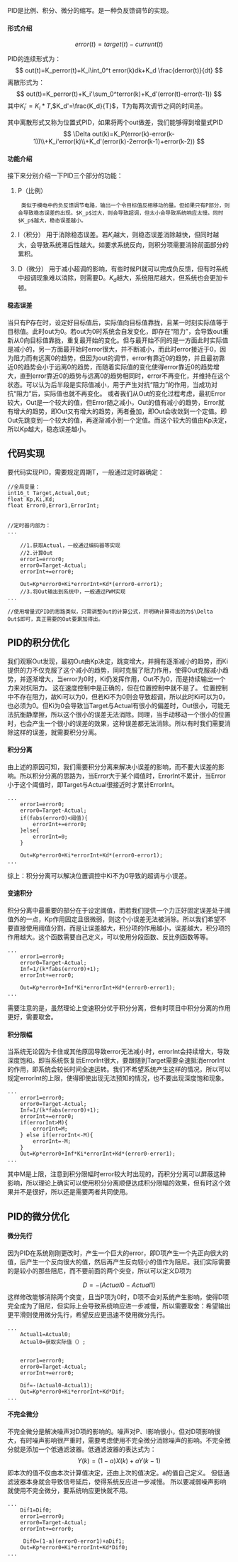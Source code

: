 PID是比例、积分、微分的缩写。是一种负反馈调节的实现。

#### 形式介绍

$$
error(t)=target(t)-currunt(t)
$$

PID的连续形式为：
$$
out(t)=K_perror(t)+K_i\int_0^t error(k)dk+K_d \frac{derror(t)}{dt}
$$
离散形式为：
$$
out(t)=K_perror(t)+K_i'\sum_0^terror(k)+K_d'(error(t)-error(t-1))
$$
其中$K_i'=K_i*T$,$K_d'=\frac{K_d}{T}$，T为每两次调节之间的时间差。

其中离散形式又称为位置式PID，如果将两个out做差，我们能够得到增量式PID
$$
\Delta out(k)=K_P(error(k)-error(k-1))\\+K_i'error(k)\\+K_d'(error(k)-2error(k-1)+error(k-2))
$$

#### 功能介绍
接下来分别介绍一下PID三个部分的功能：
1. P（比例）

        类似于模电中的负反馈调节电路，输出一个令目标值反相移动的量。但如果只有P部分，则会导致稳态误差的出现。$K_p$过大，则会导致超调，但太小会导致系统响应太慢。同时$K_p$越大，稳态误差越小。
2. I（积分）
        用于消除稳态误差。若$K_i$越大，则稳态误差消除越快，但同时越大，会导致系统滞后性越大。如要求系统反向，则积分项需要消除前面部分的累积。
3. D（微分）
        用于减小超调的影响，有些时候PI就可以完成负反馈，但有时系统中超调现象难以消除，则需要D。$K_d$越大，系统阻尼越大，但系统也会更加卡顿。


#### 稳态误差
当只有P存在时，设定好目标值后，实际值向目标值靠拢，且某一时刻实际值等于目标值。此时out为0。若out为0时系统会自发变化，即存在“阻力”，会导致out重新从0向目标值靠拢，重复最开始的变化。但与最开始不同的是一方面此时实际值是减小的，另一方面最开始时error很大，并不断减小，而此时error接近于0，因为阻力而有远离0的趋势，但因为out的调节，error有靠近0的趋势，并且最初靠近0的趋势会小于远离0的趋势，而随着实际值的变化使得error靠近0的趋势增大，直到error靠近0的趋势与远离0的趋势相同时，error不再变化，并维持在这个状态。可以认为后半段是实际值减小，用于产生对抗“阻力”的作用，当成功对抗“阻力”后，实际值也就不再变化。
或者我们从Out的变化过程考虑，最初Error较大，Out是一个较大的值，但Error随之减小，Out的值有减小的趋势，Error就有增大的趋势，即Out又有增大的趋势，两者叠加，即Out会收敛到一个定值。即Out先跳变到一个较大的值，再逐渐减小到一个定值。而这个较大的值由Kp决定，所以Kp越大，稳态误差越小。


## 代码实现
要代码实现PID，需要规定周期T，一般通过定时器确定：
```
//全局变量：
int16_t Target,Actual,Out;
float Kp,Ki,Kd;
float Error0,Error1,ErrorInt;


//定时器内部为：
...

    //1.获取Actual，一般通过编码器等实现
    //2.计算Out
    error1=error0;
    error0=Target-Actual;
    errorInt+=error0;

    Out=Kp*error0+Ki*errorInt+Kd*(error0-error1);
    //3.将Out输出到系统中，一般通过PWM实现
...

//使用增量式PID的思路类似，只需调整Out的计算公式，并明确计算得出的为$\Delta Out$即可，真正需要的Out要累加得出。

```

## PID的积分优化

我们观察Out发现，最初Out由Kp决定，跳变增大，并拥有逐渐减小的趋势，而Ki提供的力不仅克服了这个减小的趋势，同时克服了阻力作用，使得Out克服减小趋势，并逐渐增大，当error为0时，Ki仍发挥作用，Out不为0，而是持续输出一个力来对抗阻力。
这在速度控制中是正确的，但在位置控制中就不是了。
位置控制中不存在阻力，故Ki可以为0，但若Ki不为0则会导致超调，所以此时Ki可以为0，也必须为0。但Ki为0会导致当Target与Actual有很小的偏差时，Out很小，可能无法抗衡静摩擦，所以这个很小的误差无法消除。同理，当手动移动一个很小的位置时，也会产生一个很小的误差的效果，这种误差都无法消除。所以有时我们需要消除这样的误差，就需要积分分离。

#### 积分分离
由上述的原因可知，我们需要积分分离来解决小误差的影响，而不要大误差的影响。所以积分分离的思路为，当Error大于某个阈值时，ErrorInt不累计，当Error小于这个阈值时，即Target与Actual很接近时才累计ErrorInt。
```
...
    error1=error0;
    error0=Target-Actual;
    if(fabs(error0)<阈值){
        errorInt+=error0;
    }else{
        errorInt=0;
    }

    Out=Kp*error0+Ki*errorInt+Kd*(error0-error1);
...
```
综上：积分分离可以解决位置调控中Ki不为0导致的超调与小误差。

#### 变速积分
积分分离中最重要的部分在于设定阈值，而若我们提供一个力正好固定误差处于阈值外的一点，Kp作用固定且很微弱，则这个小误差无法被消除。所以我们希望不要直接使用阈值分割，而是让误差越大，积分项的作用越小，误差越大，积分项的作用越大。这个函数需要自己定义，可以使用分段函数、反比例函数等等。
```
...
    error1=error0;
    error0=Target-Actual;
    Inf=1/(k*fabs(error0)+1);
    errorInt+=error0;
    
    Out=Kp*error0+Inf*Ki*errorInt+Kd*(error0-error1);
...
```
需要注意的是，虽然理论上变速积分优于积分分离，但有时项目中积分分离的作用更好，需要取舍。

#### 积分限幅
当系统无论因为卡住或其他原因导致error无法减小时，errorInt会持续增大，导致深度饱和。即当系统恢复后ErrorInt很大，要跟随到Target需要全速抵消errorInt的作用，即系统会较长时间全速运转。我们不希望系统产生这样的情况，所以可以规定errorInt的上限，使得即使出现无法预知的情况，也不要出现深度饱和现象。
```
...
    error1=error0;
    error0=Target-Actual;
    Inf=1/(k*fabs(error0)+1);
    errorInt+=error0;
    if(errorInt>M){
        errorInt=M;
    } else if(errorInt<-M){
        errorInt=-M;
    }
    Out=Kp*error0+Inf*Ki*errorInt+Kd*(error0-error1);
...
```
其中M是上限，注意到积分限幅时error较大时出现的，而积分分离可以屏蔽这种影响，所以理论上确实可以使用积分分离顺便达成积分限幅的效果，但有时这个效果并不是很好，所以还是需要两者共同使用。


## PID的微分优化
#### 微分先行
因为PID在系统刚刚更改时，产生一个巨大的error，即D项产生一个先正向很大的值，后产生一个反向很大的值，然后再产生反向较小的值作为阻尼。我们实际需要的是较小的那些阻尼，而不要前面的两个突变，所以可以定义D项为

$$
D=-(Actual0-Actual1)
$$
这样修改能够消除两个突变，且当P项为0时，D项不会对系统产生影响，使得D项完全成为了阻尼，但实际上会导致系统响应进一步减慢，所以需要取舍：希望输出更平滑则使用微分先行，希望反应更迅速不使用微分先行。
```
...
    Actual1=Actual0;
    Actual0=获取实际值（）;
    

    error1=error0;
    error0=Target-Actual;
    errorInt+=error0;

    Dif=-(Actual0-Actual1);    
    Out=Kp*error0+Ki*errorInt+Kd*Dif;
...
```

#### 不完全微分
不完全微分是解决噪声对D项的影响的。噪声对P、I影响很小，但对D项影响很大，有时噪声影响很严重时，需要考虑使用不完全微分消除噪声的影响。不完全微分就是添加一个低通滤波器。低通滤波器的表达式为：
$$
Y(k)=(1-a)X(k)+aY(k-1)
$$
即本次的值不仅由本次计算值决定，还由上次的值决定。a的值自己定义。
但低通滤波器本身就会导致信号延后，使得系统反应进一步减慢。
所以要减弱噪声影响就使用不完全微分，要系统响应更快就不用。
```
...
    Dif1=Dif0;
    error1=error0;
    error0=Target-Actual;
    errorInt+=error0;
  
     Dif0=(1-a)(error0-error1)+aDif1;
    Out=Kp*error0+Ki*errorInt+Kd*Dif0;
...
```